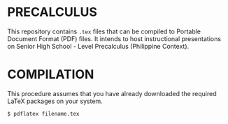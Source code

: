 # PRECALCULUS

This repository contains `.tex` files that can be compiled to Portable Document Format (PDF) files.
It intends to host instructional presentations on Senior High School - Level Precalculus (Philippine Context).

# COMPILATION
This procedure assumes that you have already downloaded the required LaTeX packages on your system.
```
$ pdflatex filename.tex
```
